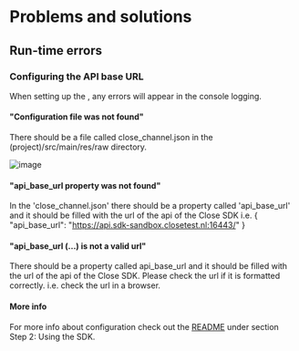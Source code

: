 # Problems and solutions

## Run-time errors

### Configuring the API base URL
When setting up the , any errors will appear in the console logging.

#### "Configuration file was not found"

There should be a file called close_channel.json in the (project)/src/main/res/raw directory. 

![image](https://user-images.githubusercontent.com/108068516/179998950-ea4a5d08-2eb7-4e46-b1c0-db6004333bf2.png)

#### "api_base_url property was not found"

In the 'close_channel.json' there should be a property called 'api_base_url' and it should be filled with the url of the api of the Close SDK
i.e. 
{
    "api_base_url": "https://api.sdk-sandbox.closetest.nl:16443/"
}

#### "api_base_url (...) is not a valid url"

There should be a property called api_base_url and it should be filled with the url of the api of the Close SDK. 
Please check the url if it is formatted correctly. i.e. check the url in a browser.

#### More info
For more info about configuration check out the [README](../README.md) under section Step 2: Using the SDK.

